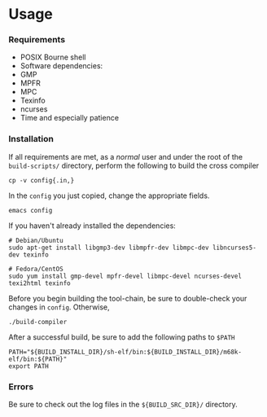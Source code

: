 Usage
=====

### Requirements
 - POSIX Bourne shell
 - Software dependencies:
  - GMP
  - MPFR
  - MPC
  - Texinfo
  - ncurses
 - Time and especially patience

### Installation
  If all requirements are met, as a _normal_ user and under the root of the `build-scripts/` directory, perform the following to build the cross compiler

    cp -v config{.in,}

In the `config` you just copied, change the appropriate fields.

    emacs config

If you haven't already installed the dependencies:

    # Debian/Ubuntu
    sudo apt-get install libgmp3-dev libmpfr-dev libmpc-dev libncurses5-dev texinfo

    # Fedora/CentOS
    sudo yum install gmp-devel mpfr-devel libmpc-devel ncurses-devel texi2html texinfo

Before you begin building the tool-chain, be sure to double-check your changes in `config`. Otherwise,

    ./build-compiler

After a successful build, be sure to add the following paths to `$PATH`

    PATH="${BUILD_INSTALL_DIR}/sh-elf/bin:${BUILD_INSTALL_DIR}/m68k-elf/bin:${PATH}"
    export PATH

### Errors

   Be sure to check out the log files in the `${BUILD_SRC_DIR}/` directory.
